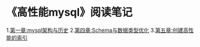
# 《高性能mysql》阅读笔记

1.[第一章:mysql架构与历史](第一章:mysql架构与历史)
2.[第四章:Schema与数据类型优化](第四章:Schema与数据类型优化)
3.[第五章:创建高性能的索引](第五章:创建高性能的索引)
